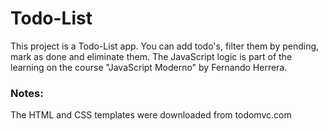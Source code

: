 # Todo-List

This project is a Todo-List app. You can add todo's, filter them by pending, mark as done and eliminate them.
The JavaScript logic is part of the learning on the course "JavaScript Moderno" by Fernando Herrera.

### Notes:
The HTML and CSS templates were downloaded from todomvc.com
